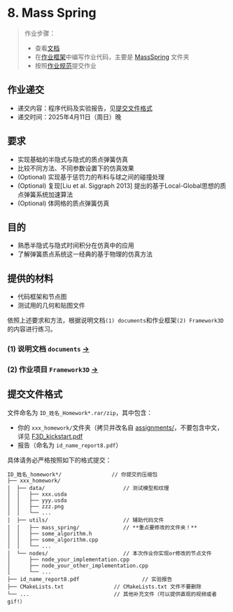 # 8. Mass Spring

> 作业步骤：
> - 查看[文档](./documents/README.md)
> - 在[作业框架](../../Framework3D)中编写作业代码，主要是 [MassSpring](../../Framework3D/submissions/assignments/utils/mass_spring/) 文件夹
> - 按照[作业规范](../README.md)提交作业

## 作业递交

- 递交内容：程序代码及实验报告，见[提交文件格式](#提交文件格式)
- 递交时间：2025年4月11日（周日）晚

## 要求

- 实现基础的半隐式与隐式的质点弹簧仿真
- 比较不同方法、不同参数设置下的仿真效果
- (Optional) 实现基于惩罚力的布料与球之间的碰撞处理
- (Optional) 复现[Liu et al. Siggraph 2013] 提出的基于Local-Global思想的质点弹簧系统加速算法
- (Optional) 体网格的质点弹簧仿真

## 目的

- 熟悉半隐式与隐式时间积分在仿真中的应用
- 了解弹簧质点系统这一经典的基于物理的仿真方法


## 提供的材料

- 代码框架和节点图
- 测试用的几何和贴图文件


依照上述要求和方法，根据说明文档`(1) documents`和作业框架`(2) Framework3D`的内容进行练习。

### (1) 说明文档 `documents` [->]() 

### (2) 作业项目 `Framework3D` [->](../../Framework3D/) 

## 提交文件格式

文件命名为 `ID_姓名_Homework*.rar/zip`，其中包含：

  - 你的 `xxx_homework/`文件夹（拷贝并改名自 [assignments/](../../Framework3D/submissions/assignments/)，不要包含中文，详见 [F3D_kickstart.pdf](../../Framework3D/F3D%20kickstart.pdf)
  - 报告（命名为 `id_name_report8.pdf`）

  具体请务必严格按照如下的格式提交：

  ```
  ID_姓名_homework*/                // 你提交的压缩包
  ├── xxx_homework/                  
  │  ├── data/                         // 测试模型和纹理
  │  │   ├── xxx.usda
  │  │   ├── yyy.usda
  │  │   ├── zzz.png
  │  │   └── ...  
  │  ├── utils/                        // 辅助代码文件
  │  │   ├── mass_spring/              // **重点要修改的文件夹！**
  │  │   ├── some_algorithm.h
  │  │   ├── some_algorithm.cpp
  │  │   └── ...  
  │  └── nodes/                        // 本次作业你实现or修改的节点文件
  │      ├── node_your_implementation.cpp
  │      ├── node_your_other_implementation.cpp
  │      └── ...  
  ├── id_name_report8.pdf                    // 实验报告
  ├── CMakeLists.txt                // CMakeLists.txt 文件不要删除
  └── ...                           // 其他补充文件（可以提供直观的视频或者 gif!）
  ```
